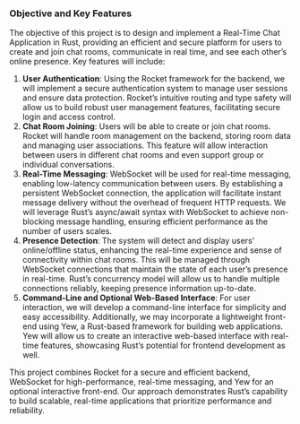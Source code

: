 ### Objective and Key Features

The objective of this project is to design and implement a Real-Time Chat Application in Rust, providing an efficient and secure platform for users to create and join chat rooms, communicate in real time, and see each other’s online presence. Key features will include:

1. **User Authentication**: Using the Rocket framework for the backend, we will implement a secure authentication system to manage user sessions and ensure data protection. Rocket’s intuitive routing and type safety will allow us to build robust user management features, facilitating secure login and access control.
2. **Chat Room Joining**: Users will be able to create or join chat rooms. Rocket will handle room management on the backend, storing room data and managing user associations. This feature will allow interaction between users in different chat rooms and even support group or individual conversations.
3. **Real-Time Messaging**: WebSocket will be used for real-time messaging, enabling low-latency communication between users. By establishing a persistent WebSocket connection, the application will facilitate instant message delivery without the overhead of frequent HTTP requests. We will leverage Rust’s async/await syntax with WebSocket to achieve non-blocking message handling, ensuring efficient performance as the number of users scales.
4. **Presence Detection**: The system will detect and display users’ online/offline status, enhancing the real-time experience and sense of connectivity within chat rooms. This will be managed through WebSocket connections that maintain the state of each user’s presence in real-time. Rust’s concurrency model will allow us to handle multiple connections reliably, keeping presence information up-to-date.
5. **Command-Line and Optional Web-Based Interface**: For user interaction, we will develop a command-line interface for simplicity and easy accessibility. Additionally, we may incorporate a lightweight front-end using Yew, a Rust-based framework for building web applications. Yew will allow us to create an interactive web-based interface with real-time features, showcasing Rust’s potential for frontend development as well.

This project combines Rocket for a secure and efficient backend, WebSocket for high-performance, real-time messaging, and Yew for an optional interactive front-end. Our approach demonstrates Rust’s capability to build scalable, real-time applications that prioritize performance and reliability.
